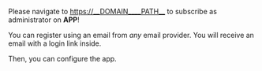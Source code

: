 Please navigate to <https://__DOMAIN____PATH__> to subscribe as administrator on __APP__!

You can register using an email from *any* email provider. You will receive an email with a login link inside.

Then, you can configure the app.
